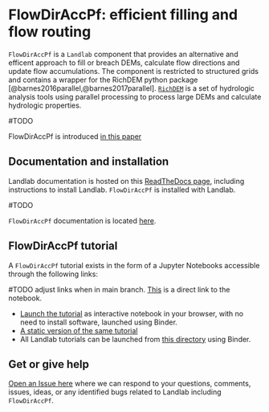 # FlowDirAccPf: efficient filling and flow routing



``FlowDirAccPf`` is a ``Landlab`` component that provides an alternative and efficent approach to fill or breach DEMs, calculate flow directions and update flow accumulations. The component is restricted to structured grids and contains a wrapper for the RichDEM python package [@barnes2016parallel,@barnes2017parallel]. [``RichDEM``](https://richdem.readthedocs.io/en/latest/intro.html) is a set of hydrologic analysis tools using parallel processing to process large DEMs and calculate hydrologic properties. 

#TODO

FlowDirAccPf is introduced [in this paper]()


## Documentation and installation

Landlab documentation is hosted on this [ReadTheDocs page](https://landlab.readthedocs.io/en/release),
including instructions to install Landlab. ``FlowDirAccPf`` is installed with
Landlab.

#TODO 

``FlowDirAccPf`` documentation is located [here](https://landlab.readthedocs.io/en/release/reference/components/FlowDirAccPf.html).

## FlowDirAccPf tutorial

A ``FlowDirAccPf`` tutorial exists in the form of a Jupyter Notebooks accessible
through the following links:

#TODO adjust links when in main branch. [This](BCampforts/landlab/blob/bc/priority_flood/notebooks/tutorials/PriorityFlood/PriorityFlood_realDEMs.ipynb) is a direct link to the notebook. 

- [Launch the tutorial](https://mybinder.org/v2/gh/BCampforts/landlab/blob/bc/priority_flood/notebooks/tutorials/PriorityFlood/PriorityFlood_realDEMs.ipynb)
as interactive notebook in your browser, with no need to install software,
launched using Binder.
- [A static version of the same tutorial](https://nbviewer.jupyter.org/github/BCampforts/landlab/blob/bc/priority_flood/notebooks/tutorials/PriorityFlood/PriorityFlood_realDEMs.ipynb)
- All Landlab tutorials can be launched from [this directory](https://mybinder.org/v2/gh/landlab/landlab/release?filepath=notebooks/welcome.ipynb) using Binder.

## Get or give help

[Open an Issue here](https://github.com/landlab/landlab/issues) where we can
respond to your questions, comments, issues, ideas, or any identified bugs
related to Landlab including ``FlowDirAccPf``.